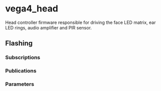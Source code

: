 # vega4_head

Head controller firmware responsible for driving the face LED matrix, ear LED rings, audio amplifier and PIR sensor.

## Flashing


### Subscriptions


### Publications


### Parameters
